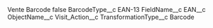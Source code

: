 <?xml version="1.0" encoding="UTF-8"?>
<CustomMetadata xmlns="http://soap.sforce.com/2006/04/metadata" xmlns:xsi="http://www.w3.org/2001/XMLSchema-instance" xmlns:xsd="http://www.w3.org/2001/XMLSchema">
    <label>Vente Barcode</label>
    <protected>false</protected>
    <values>
        <field>BarcodeType__c</field>
        <value xsi:type="xsd:string">EAN-13</value>
    </values>
    <values>
        <field>FieldName__c</field>
        <value xsi:type="xsd:string">EAN__c</value>
    </values>
    <values>
        <field>ObjectName__c</field>
        <value xsi:type="xsd:string">Visit_Action__c</value>
    </values>
    <values>
        <field>TransformationType__c</field>
        <value xsi:type="xsd:string">Barcode</value>
    </values>
</CustomMetadata>
